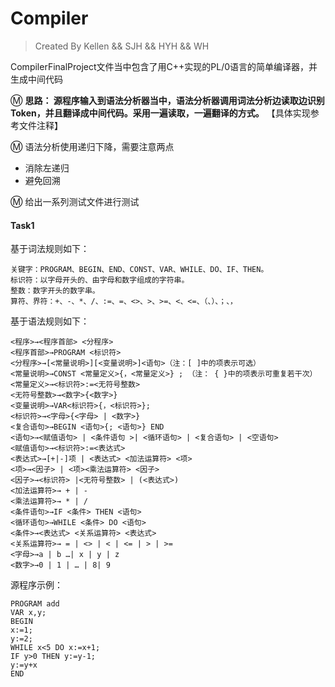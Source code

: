# Compiler
> Created By Kellen && SJH && HYH && WH

CompilerFinalProject文件当中包含了用C++实现的PL/0语言的简单编译器，并生成中间代码

:m: **思路： 源程序输入到语法分析器当中，语法分析器调用词法分析边读取边识别Token，并且翻译成中间代码。采用一遍读取，一遍翻译的方式。** 【具体实现参考文件注释】

:m: 语法分析使用递归下降，需要注意两点

- 消除左递归
- 避免回溯

:m: 给出一系列测试文件进行测试

#### Task1

基于词法规则如下：

```
关键字：PROGRAM、BEGIN、END、CONST、VAR、WHILE、DO、IF、THEN。
标识符：以字⺟开头的、由字⺟和数字组成的字符串。
整数：数字开头的数字串。
算符、界符：+、-、*、/、:=、=、<>、>、>=、<、<=、（、）、；、，
```

基于语法规则如下：

```
<程序>→<程序⾸部> <分程序>
<程序⾸部>→PROGRAM <标识符>
<分程序>→[<常量说明>][<变量说明>]<语句>（注：[ ]中的项表⽰可选）
<常量说明>→CONST <常量定义>{，<常量定义>} ; （注： { }中的项表⽰可重复若⼲次）
<常量定义>→<标识符>:=<⽆符号整数>
<⽆符号整数>→<数字>{<数字>}
<变量说明>→VAR<标识符>{，<标识符>};
<标识符>→<字⺟>{<字⺟> | <数字>}
<复合语句>→BEGIN <语句>{; <语句>} END
<语句>→<赋值语句> | <条件语句 >| <循环语句> | <复合语句> | <空语句>
<赋值语句>→<标识符>:=<表达式>
<表达式>→[+|-]项 | <表达式> <加法运算符> <项>
<项>→<因⼦> | <项><乘法运算符> <因⼦>
<因⼦>→<标识符> |<⽆符号整数> | (<表达式>)
<加法运算符>→ + | -
<乘法运算符>→ * | /
<条件语句>→IF <条件> THEN <语句>
<循环语句>→WHILE <条件> DO <语句>
<条件>→<表达式> <关系运算符> <表达式>
<关系运算符>→ = | <> | < | <= | > | >=
<字⺟>→a | b …| x | y | z
<数字>→0 | 1 | … | 8| 9
```

源程序示例：

```
PROGRAM add
VAR x,y;
BEGIN
x:=1;
y:=2;
WHILE x<5 DO x:=x+1;
IF y>0 THEN y:=y-1;
y:=y+x
END
```
